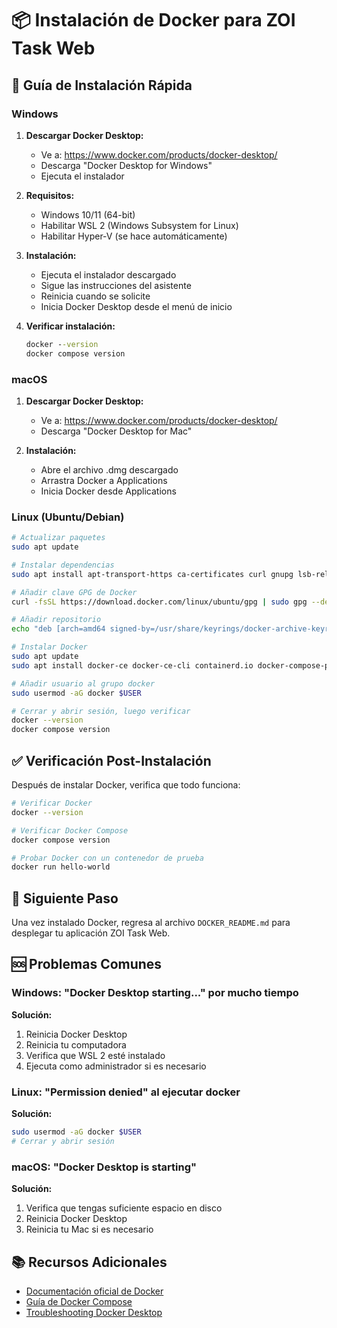 # 📦 Instalación de Docker para ZOI Task Web

## 🚀 Guía de Instalación Rápida

### Windows

1. **Descargar Docker Desktop:**
   - Ve a: https://www.docker.com/products/docker-desktop/
   - Descarga "Docker Desktop for Windows"
   - Ejecuta el instalador

2. **Requisitos:**
   - Windows 10/11 (64-bit)
   - Habilitar WSL 2 (Windows Subsystem for Linux)
   - Habilitar Hyper-V (se hace automáticamente)

3. **Instalación:**
   - Ejecuta el instalador descargado
   - Sigue las instrucciones del asistente
   - Reinicia cuando se solicite
   - Inicia Docker Desktop desde el menú de inicio

4. **Verificar instalación:**
   ```cmd
   docker --version
   docker compose version
   ```

### macOS

1. **Descargar Docker Desktop:**
   - Ve a: https://www.docker.com/products/docker-desktop/
   - Descarga "Docker Desktop for Mac"

2. **Instalación:**
   - Abre el archivo .dmg descargado
   - Arrastra Docker a Applications
   - Inicia Docker desde Applications

### Linux (Ubuntu/Debian)

```bash
# Actualizar paquetes
sudo apt update

# Instalar dependencias
sudo apt install apt-transport-https ca-certificates curl gnupg lsb-release

# Añadir clave GPG de Docker
curl -fsSL https://download.docker.com/linux/ubuntu/gpg | sudo gpg --dearmor -o /usr/share/keyrings/docker-archive-keyring.gpg

# Añadir repositorio
echo "deb [arch=amd64 signed-by=/usr/share/keyrings/docker-archive-keyring.gpg] https://download.docker.com/linux/ubuntu $(lsb_release -cs) stable" | sudo tee /etc/apt/sources.list.d/docker.list > /dev/null

# Instalar Docker
sudo apt update
sudo apt install docker-ce docker-ce-cli containerd.io docker-compose-plugin

# Añadir usuario al grupo docker
sudo usermod -aG docker $USER

# Cerrar y abrir sesión, luego verificar
docker --version
docker compose version
```

## ✅ Verificación Post-Instalación

Después de instalar Docker, verifica que todo funciona:

```bash
# Verificar Docker
docker --version

# Verificar Docker Compose
docker compose version

# Probar Docker con un contenedor de prueba
docker run hello-world
```

## 🎯 Siguiente Paso

Una vez instalado Docker, regresa al archivo `DOCKER_README.md` para desplegar tu aplicación ZOI Task Web.

## 🆘 Problemas Comunes

### Windows: "Docker Desktop starting..." por mucho tiempo
**Solución:**
1. Reinicia Docker Desktop
2. Reinicia tu computadora
3. Verifica que WSL 2 esté instalado
4. Ejecuta como administrador si es necesario

### Linux: "Permission denied" al ejecutar docker
**Solución:**
```bash
sudo usermod -aG docker $USER
# Cerrar y abrir sesión
```

### macOS: "Docker Desktop is starting"
**Solución:**
1. Verifica que tengas suficiente espacio en disco
2. Reinicia Docker Desktop
3. Reinicia tu Mac si es necesario

## 📚 Recursos Adicionales

- [Documentación oficial de Docker](https://docs.docker.com/get-started/)
- [Guía de Docker Compose](https://docs.docker.com/compose/gettingstarted/)
- [Troubleshooting Docker Desktop](https://docs.docker.com/desktop/troubleshoot/overview/)